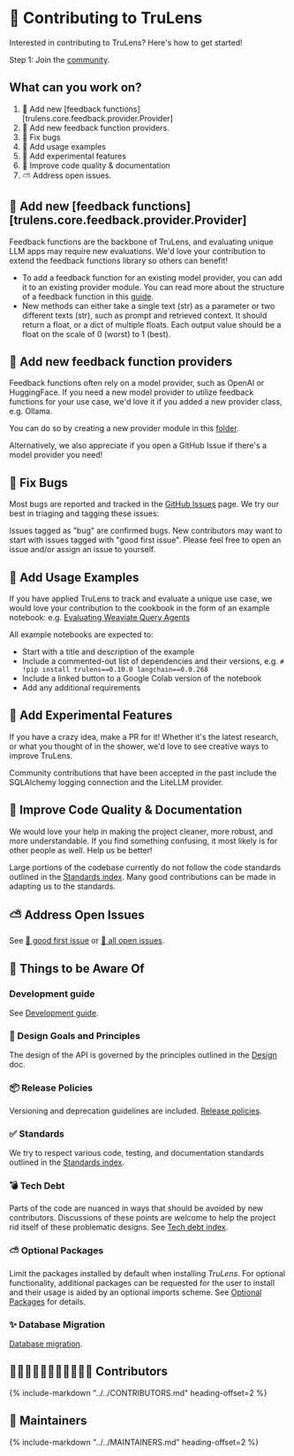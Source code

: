 # 🤝 Contributing to TruLens

Interested in contributing to TruLens? Here's how to get started!

Step 1: Join the [community](https://snowflake.discourse.group/c/ai-research-and-development-community/89).

## What can you work on?

1. 💪 Add new [feedback
   functions][trulens.core.feedback.provider.Provider]
2. 🤝 Add new feedback function providers.
3. 🐛 Fix bugs
4. 🎉 Add usage examples
5. 🧪 Add experimental features
6. 📄 Improve code quality & documentation
7. ⛅ Address open issues.

## 💪 Add new [feedback functions][trulens.core.feedback.provider.Provider]

Feedback functions are the backbone of TruLens, and evaluating unique LLM apps
may require new evaluations. We'd love your contribution to extend the feedback
functions library so others can benefit!

- To add a feedback function for an existing model provider, you can add it to
  an existing provider module. You can read more about the structure of a
  feedback function in this
  [guide](https://www.trulens.org/component_guides/evaluation/feedback_implementations/custom_feedback_functions/).
- New methods can either take a single text (str) as a parameter or two
  different texts (str), such as prompt and retrieved context. It should return
  a float, or a dict of multiple floats. Each output value should be a float on
  the scale of 0 (worst) to 1 (best).

## 🤝 Add new feedback function providers

Feedback functions often rely on a model provider, such as OpenAI or
HuggingFace. If you need a new model provider to utilize feedback functions for
your use case, we'd love it if you added a new provider class, e.g. Ollama.

You can do so by creating a new provider module in this
[folder](https://github.com/truera/trulens/blob/main/src/providers/).

Alternatively, we also appreciate if you open a GitHub Issue if there's a model
provider you need!

## 🐛 Fix Bugs

Most bugs are reported and tracked in the [GitHub Issues](https://github.com/truera/trulens/issues) page. We try our best in
triaging and tagging these issues:

Issues tagged as "bug" are confirmed bugs. New contributors may want to start with
issues tagged with "good first issue". Please feel free to open an issue and/or
assign an issue to yourself.

## 🎉 Add Usage Examples

If you have applied TruLens to track and evaluate a unique use case, we would
love your contribution to the cookbook in the form of an example notebook: e.g. [Evaluating Weaviate Query Agents](https://www.trulens.org/cookbook/vector_stores/weaviate/weaviate_query_agent/)

All example notebooks are expected to:

- Start with a title and description of the example
- Include a commented-out list of dependencies and their versions, e.g. `# !pip
  install trulens==0.10.0 langchain==0.0.268`
- Include a linked button to a Google Colab version of the notebook
- Add any additional requirements

## 🧪 Add Experimental Features

If you have a crazy idea, make a PR for it! Whether it's the latest research,
or what you thought of in the shower, we'd love to see creative ways to improve
TruLens.

Community contributions that have been accepted in the past include the SQLAlchemy logging connection and the LiteLLM provider.

## 📄 Improve Code Quality & Documentation

We would love your help in making the project cleaner, more robust, and more
understandable. If you find something confusing, it most likely is for other
people as well. Help us be better!

Large portions of the codebase currently do not follow the code standards outlined
in the [Standards index](standards.md). Many good contributions can be made in
adapting us to the standards.

## ⛅ Address Open Issues

See [🍼 good first
issue](https://github.com/truera/trulens/issues?q=is%3Aissue+is%3Aopen+label%3A%22good+first+issue%22)
or [🧙 all open issues](https://github.com/truera/trulens/issues).

## 👀 Things to be Aware Of

### Development guide

See [Development guide](development.md).

### 🧭 Design Goals and Principles

The design of the API is governed by the principles outlined in the
[Design](design.md) doc.

### 📦 Release Policies

Versioning and deprecation guidelines are included. [Release policies](policies.md).

### ✅ Standards

We try to respect various code, testing, and documentation standards outlined in
the [Standards index](standards.md).

### 💣 Tech Debt

Parts of the code are nuanced in ways that should be avoided by new contributors.
Discussions of these points are welcome to help the project rid itself of these
problematic designs. See [Tech debt index](techdebt.md).

### ⛅ Optional Packages

Limit the packages installed by default when installing _TruLens_. For
optional functionality, additional packages can be requested for the user to
install and their usage is aided by an optional imports scheme. See [Optional
Packages](optional.md) for details.

### ✨ Database Migration

[Database migration](migration.md).

## 👋👋🏻👋🏼👋🏽👋🏾👋🏿 Contributors

{%
   include-markdown "../../CONTRIBUTORS.md"
   heading-offset=2
%}

## 🧰 Maintainers

{%
   include-markdown "../../MAINTAINERS.md"
   heading-offset=2
%}
